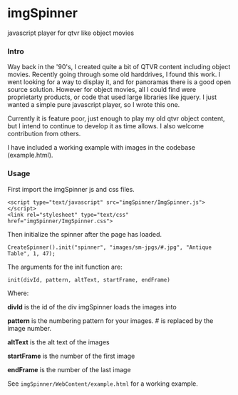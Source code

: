 # imgSpinner
 javascript player for qtvr like object movies
 
### Intro

Way back in the '90's, I created quite a bit of QTVR content including object movies. Recently going through some old harddrives, I found this work. I went looking for a way to display it, and for panoramas there is a good open source solution. However for object movies, all I could find were proprietarty products, or code that used large libraries like jquery. I just wanted a simple pure javascript player, so I wrote this one.

Currently it is feature poor, just enough to play my old qtvr object content, but I intend to continue to develop it as time allows. I also welcome contribution from others.

I have included a working example with images in the codebase (example.html).

### Usage

First import the imgSpinner js and css files.

 	<script type="text/javascript" src="imgSpinner/ImgSpinner.js"></script>
	<link rel="stylesheet" type="text/css" href="imgSpinner/ImgSpinner.css">
 
Then initialize the spinner after the page has loaded.

	CreateSpinner().init("spinner", "images/sm-jpgs/#.jpg", "Antique Table", 1, 47);
	
The arguments for the init function are:

	init(divId, pattern, altText, startFrame, endFrame)
	
Where:

**divId** is the id of the div imgSpinner loads the images into

**pattern** is the numbering pattern for your images. # is replaced by the image number.

**altText** is the alt text of the images

**startFrame** is the number of the first image

**endFrame** is the number of the last image

See `imgSpinner/WebContent/example.html` for a working example.

	